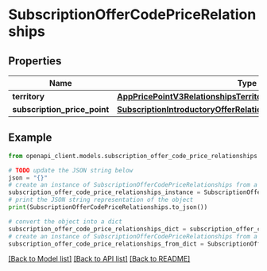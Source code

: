 # SubscriptionOfferCodePriceRelationships


## Properties

Name | Type | Description | Notes
------------ | ------------- | ------------- | -------------
**territory** | [**AppPricePointV3RelationshipsTerritory**](AppPricePointV3RelationshipsTerritory.md) |  | [optional] 
**subscription_price_point** | [**SubscriptionIntroductoryOfferRelationshipsSubscriptionPricePoint**](SubscriptionIntroductoryOfferRelationshipsSubscriptionPricePoint.md) |  | [optional] 

## Example

```python
from openapi_client.models.subscription_offer_code_price_relationships import SubscriptionOfferCodePriceRelationships

# TODO update the JSON string below
json = "{}"
# create an instance of SubscriptionOfferCodePriceRelationships from a JSON string
subscription_offer_code_price_relationships_instance = SubscriptionOfferCodePriceRelationships.from_json(json)
# print the JSON string representation of the object
print(SubscriptionOfferCodePriceRelationships.to_json())

# convert the object into a dict
subscription_offer_code_price_relationships_dict = subscription_offer_code_price_relationships_instance.to_dict()
# create an instance of SubscriptionOfferCodePriceRelationships from a dict
subscription_offer_code_price_relationships_from_dict = SubscriptionOfferCodePriceRelationships.from_dict(subscription_offer_code_price_relationships_dict)
```
[[Back to Model list]](../README.md#documentation-for-models) [[Back to API list]](../README.md#documentation-for-api-endpoints) [[Back to README]](../README.md)


